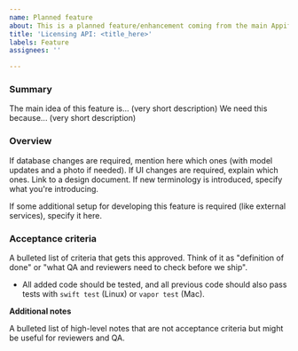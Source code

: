 ```yaml
---
name: Planned feature
about: This is a planned feature/enhancement coming from the main AppifyHub project
title: 'Licensing API: <title_here>'
labels: Feature
assignees: ''

---
```


### Summary

The main idea of this feature is... (very short description)
We need this because... (very short description)

### Overview

If database changes are required, mention here which ones (with model updates and a photo if needed).
If UI changes are required, explain which ones. Link to a design document.
If new terminology is introduced, specify what you're introducing.

If some additional setup for developing this feature is required (like external services), specify it here.

### Acceptance criteria

A bulleted list of criteria that gets this approved. Think of it as "definition of done" or "what QA and reviewers need to check before we ship".

- All added code should be tested, and all previous code should also pass tests with `swift test` (Linux) or `vapor test` (Mac).

**Additional notes**

A bulleted list of high-level notes that are not acceptance criteria but might be useful for reviewers and QA.
